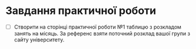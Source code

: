 # Завдання практичної роботи
- [ ] Створити на сторінці практичної роботи №1 таблицю з розкладом занять на місяць. За
референс взяти поточний розклад вашої групи з сайту університету.